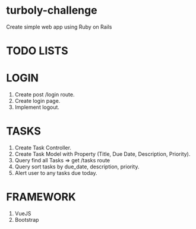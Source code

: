 # turboly-challenge
Create simple web app using Ruby on Rails

# TODO LISTS

# LOGIN
1. Create post /login route.
2. Create login page.
3. Implement logout.

# TASKS
1. Create Task Controller.
2. Create Task Model with Property (Title, Due Date, Description, Priority).
3. Query find all Tasks => get /tasks route
4. Query sort tasks by due_date, description, priority.
5. Alert user to any tasks due today.

# FRAMEWORK
1. VueJS
2. Bootstrap